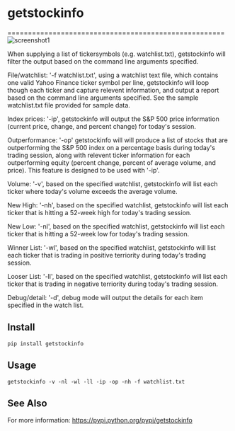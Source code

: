 # getstockinfo 
=====================================================
![screenshot1](https://cloud.githubusercontent.com/assets/12847315/10928331/722101be-8275-11e5-943d-83bd0010835a.jpg)

When supplying a list of tickersymbols (e.g. watchlist.txt), getstockinfo will filter the output based on the command line arguments specified.  

File/watchlist: '-f watchlist.txt', using a watchlist text file, which contains one valid Yahoo Finance ticker symbol per line, getstockinfo will loop though each ticker and capture relevent information, and output a report based on the command line arguments specified.  See the sample watchlist.txt file provided for sample data.

Index prices: '-ip', getstockinfo will output the S&P 500 price information (current price, change, and percent change) for today's session.

Outperformance: '-op' getstockinfo will will produce a list of stocks that are outperforming the S&P 500 index on a percentage basis during today's trading session, along with relevent ticker information for each outperforming equity (percent change, percent of average volume, and price).  This feature is designed to be used with '-ip'. 

Volume: '-v', based on the specified watchlist, getstockinfo will list each ticker where today's volume exceeds the average volume.

New High: '-nh', based on the specified watchlist, getstockinfo will list each ticker that is hitting a 52-week high for today's trading session.

New Low: '-nl', based on the specified watchlist, getstockinfo will list each ticker that is hitting a 52-week low for today's trading session.

Winner List: '-wl', based on the specified watchlist, getstockinfo will list each ticker that is trading in positive terriority during today's trading session.

Looser List: '-ll', based on the specified watchlist, getstockinfo will list each ticker that is trading in negative terriority during today's trading session.

Debug/detail: '-d', debug mode will output the details for each item specified in the watch list.


Install
-------

    pip install getstockinfo

Usage
-----

    getstockinfo -v -nl -wl -ll -ip -op -nh -f watchlist.txt

See Also
--------

For more information: https://pypi.python.org/pypi/getstockinfo
